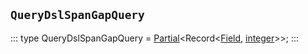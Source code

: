 ## `QueryDslSpanGapQuery`
:::
type QueryDslSpanGapQuery = [Partial](./Partial.md)<Record<[Field](./Field.md), [integer](./integer.md)>>;
:::
